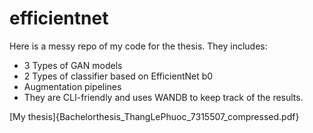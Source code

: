 # efficientnet

Here is a messy repo of my code for the thesis. They includes:
- 3 Types of GAN models
- 2 Types of classifier based on EfficientNet b0
- Augmentation pipelines
- They are CLI-friendly and uses WANDB to keep track of the results.

[My thesis]{Bachelorthesis_ThangLePhuoc_7315507_compressed.pdf}
